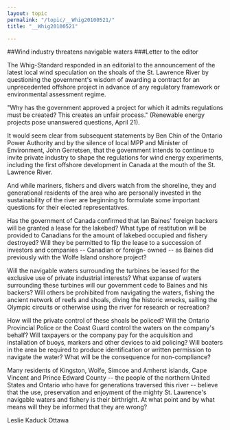 ```yaml
---
layout: topic
permalink: "/topic/__Whig20100521/"
title: "__Whig20100521"

---
```


##Wind industry threatens navigable waters
###Letter to the editor

<div class="column2">

The Whig-Standard responded in an editorial to the announcement of the latest local wind speculation on the shoals of the St. Lawrence River by questioning the government's wisdom of awarding a contract for an unprecedented offshore project in advance of any regulatory framework or environmental assessment regime.

"Why has the government approved a project for which it admits regulations must be created? This creates an unfair process." (Renewable energy projects pose unanswered questions, April 21).

It would seem clear from subsequent statements by Ben Chin of the Ontario Power Authority and by the silence of local MPP and Minister of Environment, John Gerretsen, that the government intends to continue to invite private industry to shape the regulations for wind energy experiments, including the first offshore development in Canada at the mouth of the St. Lawrence River.

And while mariners, fishers and divers watch from the shoreline, they and generational residents of the area who are personally invested in the sustainability of the river are beginning to formulate some important questions for their elected representatives.

Has the government of Canada confirmed that Ian Baines' foreign backers will be granted a lease for the lakebed? What type of restitution will be provided to Canadians for the amount of lakebed occupied and fishery destroyed? Will they be permitted to flip the lease to a succession of investors and companies -- Canadian or foreign- owned -- as Baines did previously with the Wolfe Island onshore project?

Will the navigable waters surrounding the turbines be leased for the exclusive use of private industrial interests? What expanse of waters surrounding these turbines will our government cede to Baines and his backers? Will others be prohibited from navigating the waters, fishing the ancient network of reefs and shoals, diving the historic wrecks, sailing the Olympic circuits or otherwise using the river for research or recreation?

How will the private control of these shoals be policed? Will the Ontario Provincial Police or the Coast Guard control the waters on the company's behalf? Will taxpayers or the company pay for the acquisition and installation of buoys, markers and other devices to aid policing? Will boaters in the area be required to produce identification or written permission to navigate the water? What will be the consequence for non-compliance?

Many residents of Kingston, Wolfe, Simcoe and Amherst islands, Cape Vincent and Prince Edward County -- the people of the northern United States and Ontario who have for generations traversed this river -- believe that the use, preservation and enjoyment of the mighty St. Lawrence's navigable waters and fishery is their birthright. At what point and by what means will they be informed that they are wrong?

</div>

Leslie Kaduck Ottawa
